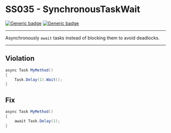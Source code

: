 # SS035 - SynchronousTaskWait

[![Generic badge](https://img.shields.io/badge/Severity-Warning-yellow.svg)](https://shields.io/) [![Generic badge](https://img.shields.io/badge/CodeFix-Yes-green.svg)](https://shields.io/)

---

Asynchronously `await` tasks instead of blocking them to avoid deadlocks.

---

## Violation
```cs
async Task MyMethod()
{
    Task.Delay(1).Wait();
}
```

## Fix
```cs
async Task MyMethod()
{
    await Task.Delay(1);
}
```